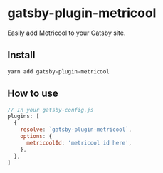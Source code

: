 # gatsby-plugin-metricool

Easily add Metricool to your Gatsby site.

## Install
`yarn add gatsby-plugin-metricool`

## How to use

```javascript
// In your gatsby-config.js
plugins: [
  {
    resolve: `gatsby-plugin-metricool`,
    options: {
      metricoolId: 'metricool id here',
    },
  },
]
```
